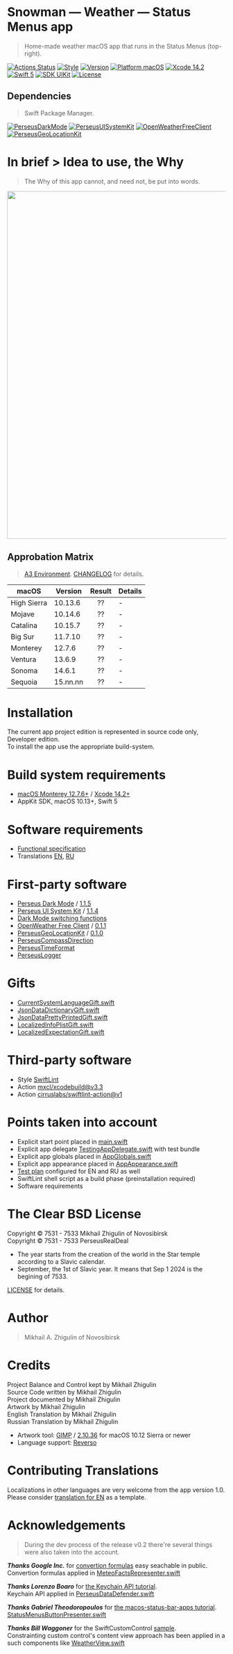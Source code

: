 # Snowman — Weather — Status Menus app

> Home-made weather macOS app that runs in the Status Menus (top-right).

[![Actions Status](https://github.com/perseusrealdeal/macOS.Weather/actions/workflows/main.yml/badge.svg)](https://github.com/perseusrealdeal/macOS.Weather/actions)
[![Style](https://github.com/perseusrealdeal/macOS.Weather/actions/workflows/swiftlint.yml/badge.svg)](https://github.com/perseusrealdeal/macOS.Weather/actions/workflows/swiftlint.yml)
[![Version](https://img.shields.io/badge/Version-0.3-green.svg)](/CHANGELOG.md)
[![Platform macOS](https://img.shields.io/badge/Platform-macOS%2010.13+-orange.svg)](https://en.wikipedia.org/wiki/MacOS_version_history)
[![Xcode 14.2](https://img.shields.io/badge/Xcode-14.2+-red.svg)](https://en.wikipedia.org/wiki/Xcode)
[![Swift 5](https://img.shields.io/badge/Swift-5-orange.svg)](https://docs.swift.org/swift-book/RevisionHistory/RevisionHistory.html)
[![SDK UIKit](https://img.shields.io/badge/SDK-UIKit%20-blueviolet.svg)](https://developer.apple.com/documentation/uikit)
[![License](http://img.shields.io/:License-Clear_BSD-blue.svg)](/LICENSE)

## Dependencies

> Swift Package Manager.

[![PerseusDarkMode](http://img.shields.io/:PerseusDarkMode-1.1.5-green.svg)](https://github.com/perseusrealdeal/PerseusDarkMode/tree/1.1.5)
[![PerseusUISystemKit](http://img.shields.io/:PerseusUISystemKit-1.1.4-green.svg)](https://github.com/perseusrealdeal/PerseusUISystemKit/tree/1.1.4)
[![OpenWeatherFreeClient](http://img.shields.io/:OpenWeatherFreeClient-0.1.1-green.svg)](https://github.com/perseusrealdeal/OpenWeatherFreeClient/tree/0.1.1)
[![PerseusGeoLocationKit](http://img.shields.io/:PerseusGeoLocationKit-0.1.0-green.svg)](https://github.com/perseusrealdeal/PerseusGeoLocationKit/releases/tag/0.1.0)

# In brief > Idea to use, the Why

> The Why of this app cannot, and need not, be put into words.

<img src="https://github.com/perseusrealdeal/macOS.Weather/assets/50202963/5be1a549-79a9-4da3-9b13-7220c49c9481" width="800" style="max-width: 100%; display: block; margin-left: auto; margin-right: auto;"/>

## Approbation Matrix

> [A3 Environment](https://docs.google.com/document/d/1K2jOeIknKRRpTEEIPKhxO2H_1eBTof5uTXxyOm5g6nQ/edit?usp=sharing). [CHANGELOG](/CHANGELOG.md) for details.

| macOS       | Version  | Result  | Details |
| ----------- | -------- | :-----: | ------- |
| High Sierra | 10.13.6  | ??      | - |
| Mojave      | 10.14.6  | ??      | - |
| Catalina    | 10.15.7  | ??      | - |
| Big Sur     | 11.7.10  | ??      | - |
| Monterey    | 12.7.6   | ??      | - |
| Ventura     | 13.6.9   | ??      | - |
| Sonoma      | 14.6.1   | ??      | - |
| Sequoia     | 15.nn.nn | ??      | - |

# Installation

The current app project edition is represented in source code only, Developer edition. <br/>
To install the app use the appropriate build-system.

# Build system requirements

- [macOS Monterey 12.7.6+](https://apps.apple.com/by/app/macos-monterey/id1576738294) / [Xcode 14.2+](https://developer.apple.com/services-account/download?path=/Developer_Tools/Xcode_14.2/Xcode_14.2.xip)
- AppKit SDK, macOS 10.13+, Swift 5

# Software requirements

- [Functional specification](/REQUIREMENTS.md)
- Translations [EN](/PerseusMeteo/Configuration/Translations/Translation_en.plist), [RU](/PerseusMeteo/Configuration/Translations/Translation_ru.plist)

# First-party software

- [Perseus Dark Mode](https://github.com/perseusrealdeal/PerseusDarkMode.git) / [1.1.5](https://github.com/perseusrealdeal/perseusdarkmode/releases/tag/1.1.5)
- [Perseus UI System Kit](https://github.com/perseusrealdeal/PerseusUISystemKit.git) / [1.1.4](https://github.com/perseusrealdeal/perseusuisystemkit/releases/tag/1.1.4)
- [Dark Mode switching functions](https://gist.github.com/perseusrealdeal/11b1bab47f13134832b859f49d9af706)
- [OpenWeather Free Client](https://github.com/perseusrealdeal/OpenWeatherFreeClient.git) / [0.1.1](https://github.com/perseusrealdeal/OpenWeatherFreeClient/releases/tag/0.1.1)
- [PerseusGeoLocationKit](https://github.com/perseusrealdeal/PerseusGeoLocationKit.git) / [0.1.0](https://github.com/perseusrealdeal/PerseusGeoLocationKit/releases/tag/0.1.0)
- [PerseusCompassDirection](https://gist.github.com/perseusrealdeal/3b053b2390d704f561ec52c6477b5cf2)
- [PerseusTimeFormat](https://gist.github.com/perseusrealdeal/7aa89d78d9b1c220cc06682be8908a97)
- [PerseusLogger](https://gist.github.com/perseusrealdeal/df456a9825fcface44eca738056eb6d5)

# Gifts

- [CurrentSystemLanguageGift.swift](https://gist.github.com/perseusrealdeal/98b082b136d574dd1b5aa760036dac8b)
- [JsonDataDictionaryGift.swift](https://gist.github.com/perseusrealdeal/918c25633122e64d51f363f00059f6f8)
- [JsonDataPrettyPrintedGift.swift](https://gist.github.com/perseusrealdeal/945c9050cb9f7a19e00853f064acacca)
- [LocalizedInfoPlistGift.swift](/SnowmanTests/GiftsAndHelpers/LocalizedInfoPlistGift.swift)
- [LocalizedExpectationGift.swift](/SnomanTests/GiftsAndHelpers/LocalizedExpectationGift.swift)

# Third-party software

- Style [SwiftLint](https://github.com/realm/SwiftLint)
- Action [mxcl/xcodebuild@v3.3](https://github.com/mxcl/xcodebuild/releases/tag/v3.3.0)
- Action [cirruslabs/swiftlint-action@v1](https://github.com/cirruslabs/swiftlint-action/releases/tag/v1.0.0)

# Points taken into account

- Explicit start point placed in [main.swift](/PerseusMeteo/main.swift)
- Explicit app delegate [TestingAppDelegate.swift](/SnowmanTests/TestingAppDelegate.swift) with test bundle
- Explicit app globals placed in [AppGlobals.swift](/PerseusMeteo/Configuration/AppGlobals.swift)
- Explicit app appearance placed in [AppAppearance.swift](/PerseusMeteo/Configuration/AppAppearance.swift)
- [Test plan](/PerseusTests/TestPlanStarted.xctestplan) configured for EN and RU as well
- SwiftLint shell script as a build phase (preinstallation required)
- Software requirements

# The Clear BSD License

Copyright © 7531 - 7533 Mikhail Zhigulin of Novosibirsk <br/>
Copyright © 7531 - 7533 PerseusRealDeal

- The year starts from the creation of the world in the Star temple according to a Slavic calendar.
- September, the 1st of Slavic year. It means that Sep 1 2024 is the begining of 7533.

[LICENSE](/LICENSE) for details.

# Author

> Mikhail A. Zhigulin of Novosibirsk

# Credits

Project Balance and Control kept by Mikhail Zhigulin<br/>
Source Code written by Mikhail Zhigulin<br/>
Project documented by Mikhail Zhigulin<br/>
Artwork by Mikhail Zhigulin<br/>
English Translation by Mikhail Zhigulin<br/>
Russian Translation by Mikhail Zhigulin<br/>

- Artwork tool: [GIMP](https://www.gimp.org/) / [2.10.36](https://download.gimp.org/gimp/v2.10/osx/) for macOS 10.12 Sierra or newer
- Language support: [Reverso](https://www.reverso.net/) 

# Contributing Translations

Localizations in other languages are very welcome from the app version 1.0.<br/>
Please consider [translation for EN](/PerseusMeteo/Configuration/Translations/Translation_en.plist) as a template.

# Acknowledgements

> During the dev process of the release v0.2 there're several things were also taken into the account.

***Thanks Google Inc.*** for [convertion formulas](https://www.google.com/search?q=temperature+converter) easy seachable in public.</br>
Convertion formulas applied in [MeteoFactsRepresenter.swift](/PerseusMeteo/BusinessData/MeteoFactsRepresenter.swift)

***Thanks Lorenzo Boaro*** for [the Keychain API tutorial](https://www.kodeco.com/9240-keychain-services-api-tutorial-for-passwords-in-swift).<br/>
Keychain API applied in [PerseusDataDefender.swift](/PerseusMeteo/FirstPartyCode/PerseusDataDefender/PerseusDataDefender.swift)

***Thanks Gabriel Theodoropoulos*** for [the macos-status-bar-apps tutorial](https://www.appcoda.com/macos-status-bar-apps/).<br/>
[StatusMenusButtonPresenter.swift](/PerseusMeteo/BusinessLogic/StatusMenusButtonPresenter.swift)

***Thanks Bill Waggoner*** for the SwiftCustomControl [sample](https://github.com/ctgreybeard/SwiftCustomControl).<br/>
Constrainting custom control's content view approach has been applied in a such components like [WeatherView.swift](/PerseusMeteo/BusinessContent/Popover/WeatherView.swift)
